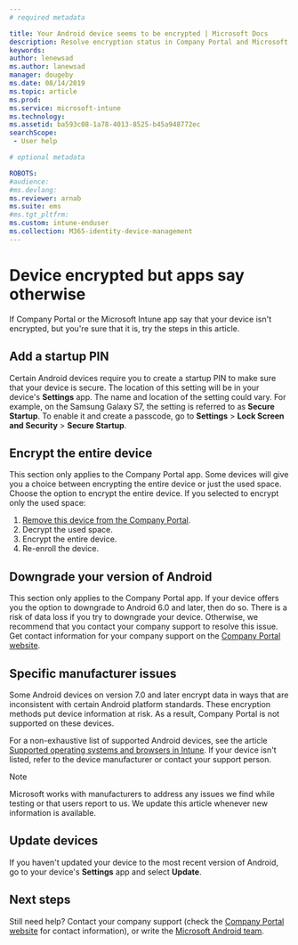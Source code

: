 ```yaml
---
# required metadata

title: Your Android device seems to be encrypted | Microsoft Docs
description: Resolve encryption status in Company Portal and Microsoft Intune app
keywords:
author: lenewsad
ms.author: lanewsad
manager: dougeby
ms.date: 08/14/2019
ms.topic: article
ms.prod:
ms.service: microsoft-intune
ms.technology:
ms.assetid: ba593c08-1a78-4013-8525-b45a948772ec
searchScope:
 - User help

# optional metadata

ROBOTS:  
#audience:
#ms.devlang:
ms.reviewer: arnab
ms.suite: ems
#ms.tgt_pltfrm:
ms.custom: intune-enduser
ms.collection: M365-identity-device-management
---
```



# Device encrypted but apps say otherwise

If Company Portal or the Microsoft Intune app say that your device isn't encrypted, but you're sure that it is, try the steps in this article.  

## Add a startup PIN

Certain Android devices require you to create a startup PIN to make sure that your device is secure. The location of this setting will be in your device's **Settings** app. The name and location of the setting could vary. For example, on the Samsung Galaxy S7,  the setting is referred to as **Secure Startup**. To enable it and create a passcode, go to **Settings** > **Lock Screen and Security** > **Secure Startup**.  

## Encrypt the entire device

This section only applies to the Company Portal app. Some devices will give you a choice between encrypting the entire device or just the used space. Choose the option to encrypt the entire device. If you selected to encrypt only the used space:

1. [Remove this device from the Company Portal](unenroll-your-device-from-intune-android.md).
2. Decrypt the used space.  
3. Encrypt the entire device.  
4. Re-enroll the device.  

## Downgrade your version of Android

This section only applies to the Company Portal app. If your device offers you the option to downgrade to Android 6.0 and later, then do so. There is a risk of data loss if you try to downgrade your device. Otherwise, we recommend that you contact your company support to resolve this issue. Get contact information for your company support on the [Company Portal website](https://go.microsoft.com/fwlink/?linkid=2010980).  

## Specific manufacturer issues

Some Android devices on version 7.0 and later encrypt data in ways that are inconsistent with certain Android platform standards. These encryption methods put device information at risk. As a result, Company Portal is not supported on these devices.

For a non-exhaustive list of supported Android devices, see the article [Supported operating systems and browsers in Intune](https://docs.microsoft.com/intune/supported-devices-browsers#supported-samsung-knox-standard-devices). If your device isn't listed, refer to the device manufacturer or contact your support person. 

> [!Note]
> Microsoft works with manufacturers to address any issues we find while testing or that users report to us. We update this article whenever new information is available. 

## Update devices   

If you haven't updated your device to the most recent version of Android, go to your device's **Settings** app and select **Update**.  

## Next steps   
Still need help? Contact your company support (check the [Company Portal website](https://go.microsoft.com/fwlink/?linkid=2010980) for contact information), or write the <a href="mailto:wintunedroidfbk@microsoft.com?subject=I'm having trouble with enrolling my Android device&body=Describe the issue you're experiencing here.">Microsoft Android team</a>.  
